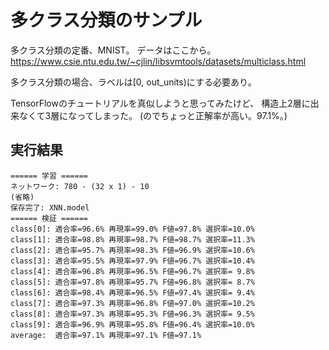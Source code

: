 多クラス分類のサンプル
======================

多クラス分類の定番、MNIST。
データはここから。
https://www.csie.ntu.edu.tw/~cjlin/libsvmtools/datasets/multiclass.html

多クラス分類の場合、ラベルは[0, out_units)にする必要あり。

TensorFlowのチュートリアルを真似しようと思ってみたけど、
構造上2層に出来なくて3層になってしまった。
(のでちょっと正解率が高い。97.1%。)

実行結果
--------

	====== 学習 ======
	ネットワーク: 780 - (32 x 1) - 10
	(省略)
	保存完了: XNN.model
	====== 検証 ======
	class[0]: 適合率=96.6% 再現率=99.0% F値=97.8% 選択率=10.0%
	class[1]: 適合率=98.8% 再現率=98.7% F値=98.7% 選択率=11.3%
	class[2]: 適合率=95.7% 再現率=98.3% F値=96.9% 選択率=10.6%
	class[3]: 適合率=95.5% 再現率=97.9% F値=96.7% 選択率=10.4%
	class[4]: 適合率=96.8% 再現率=96.5% F値=96.7% 選択率= 9.8%
	class[5]: 適合率=97.8% 再現率=95.7% F値=96.8% 選択率= 8.7%
	class[6]: 適合率=98.4% 再現率=96.5% F値=97.4% 選択率= 9.4%
	class[7]: 適合率=97.3% 再現率=96.8% F値=97.0% 選択率=10.2%
	class[8]: 適合率=97.3% 再現率=95.3% F値=96.3% 選択率= 9.5%
	class[9]: 適合率=96.9% 再現率=95.8% F値=96.4% 選択率=10.0%
	average:  適合率=97.1% 再現率=97.1% F値=97.1%

